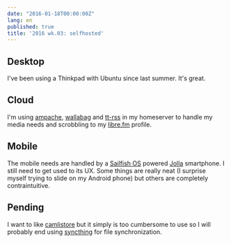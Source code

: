 ```yaml
---
date: "2016-01-18T00:00:00Z"
lang: en
published: true
title: '2016 wk.03: selfhosted'
---
```


## Desktop

I've been using a Thinkpad with Ubuntu since last summer. It's great.

## Cloud

I'm using [ampache][], [wallabag][] and [tt-rss][] in my homeserver to
handle my media needs and scrobbling to my [libre.fm][] profile.

## Mobile

The mobile needs are handled by a [Sailfish OS][] powered [Jolla][]
smartphone. I still need to get used to its UX. Some things are really
neat (I surprise myself trying to slide on my Android phone) but
others are completely contraintuitive.

## Pending

I want to like [camlistore][] but it simply is too cumbersome to use
so I will probably end using [syncthing][] for file synchronization.

[ampache]: http://ampache.org/
[wallabag]: https://wallabag.org/
[tt-rss]: https://tt-rss.org/
[libre.fm]: https://libre.fm/user/itorres
[Jolla]: https://jolla.com/
[Sailfish OS]: https://sailfishos.org/
[camlistore]: https://camlistore.org/
[syncthing]: https://syncthing.net/
